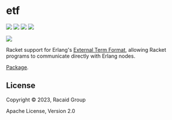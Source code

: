 # etf

[![][build-badge]][build]
[![][package-badge]][package]
[![][tag-badge]][tag]
[![][docs-badge]][docs]

[![][logo]][logo-large]

Racket support for Erlang's [External Term Format](https://www.erlang.org/doc/apps/erts/erl_ext_dist.html), allowing Racket programs to communicate directly with Erlang nodes.

[Package](https://pkgs.racket-lang.org/).

## License

Copyright © 2023, Racaid Group

Apache License, Version 2.0

[//]: ---Named-Links---

[logo]: https://raw.githubusercontent.com/racaid/etf/main/rucksack/resources/images/logo-v1-x250.png
[logo-large]: https://raw.githubusercontent.com/racaid/etf/main/rucksack/resources/images/logo-v1-x1000.png
[build]: https://github.com/racaid/etf/actions/workflows/cicd.yml
[build-badge]: https://github.com/racaid/etf/actions/workflows/cicd.yml/badge.svg
[package]: https://pkgd.racket-lang.org/pkgn/package/etf
[package-badge]: https://img.shields.io/crates/v/rucksack.svg
[docs]: https://docs.rs/rucksack/
[docs-badge]: https://img.shields.io/badge/rust-documentation-blue.svg
[tag-badge]: https://img.shields.io/github/tag/racaid/etf.svg
[tag]: https://github.com/racaid/etf/tags
